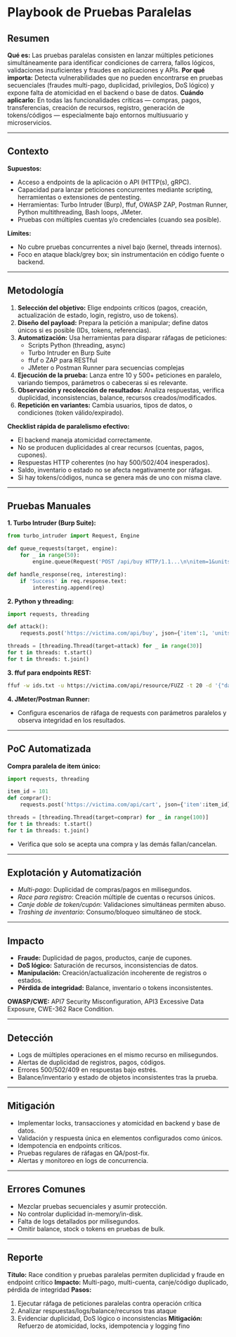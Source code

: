 # Playbook de Pruebas Paralelas

## Resumen

**Qué es:** Las pruebas paralelas consisten en lanzar múltiples peticiones simultáneamente para identificar condiciones de carrera, fallos lógicos, validaciones insuficientes y fraudes en aplicaciones y APIs.
**Por qué importa:** Detecta vulnerabilidades que no pueden encontrarse en pruebas secuenciales (fraudes multi-pago, duplicidad, privilegios, DoS lógico) y expone falta de atomicidad en el backend o base de datos.
**Cuándo aplicarlo:** En todas las funcionalidades críticas — compras, pagos, transferencias, creación de recursos, registro, generación de tokens/códigos — especialmente bajo entornos multiusuario y microservicios.

---

## Contexto

**Supuestos:**

- Acceso a endpoints de la aplicación o API (HTTP(s), gRPC).
- Capacidad para lanzar peticiones concurrentes mediante scripting, herramientas o extensiones de pentesting.
- Herramientas: Turbo Intruder (Burp), ffuf, OWASP ZAP, Postman Runner, Python multithreading, Bash loops, JMeter.
- Pruebas con múltiples cuentas y/o credenciales (cuando sea posible).

**Límites:**

- No cubre pruebas concurrentes a nivel bajo (kernel, threads internos).
- Foco en ataque black/grey box; sin instrumentación en código fuente o backend.

---

## Metodología

1. **Selección del objetivo:** Elige endpoints críticos (pagos, creación, actualización de estado, login, registro, uso de tokens).
2. **Diseño del payload:** Prepara la petición a manipular; define datos únicos si es posible (IDs, tokens, referencias).
3. **Automatización:** Usa herramientas para disparar ráfagas de peticiones:
   - Scripts Python (threading, async)
   - Turbo Intruder en Burp Suite
   - ffuf o ZAP para RESTful
   - JMeter o Postman Runner para secuencias complejas
4. **Ejecución de la prueba:** Lanza entre 10 y 500+ peticiones en paralelo, variando tiempos, parámetros o cabeceras si es relevante.
5. **Observación y recolección de resultados:** Analiza respuestas, verifica duplicidad, inconsistencias, balance, recursos creados/modificados.
6. **Repetición en variantes:** Cambia usuarios, tipos de datos, o condiciones (token válido/expirado).

**Checklist rápida de paralelismo efectivo:**

- El backend maneja atomicidad correctamente.
- No se producen duplicidades al crear recursos (cuentas, pagos, cupones).
- Respuestas HTTP coherentes (no hay 500/502/404 inesperados).
- Saldo, inventario o estado no se afecta negativamente por ráfagas.
- Si hay tokens/códigos, nunca se genera más de uno con misma clave.

---

## Pruebas Manuales

**1. Turbo Intruder (Burp Suite):**

```python
from turbo_intruder import Request, Engine

def queue_requests(target, engine):
    for _ in range(50):
        engine.queue(Request('POST /api/buy HTTP/1.1...\n\nitem=1&units=1'))

def handle_response(req, interesting):
    if 'Success' in req.response.text:
        interesting.append(req)
```

**2. Python y threading:**

```python
import requests, threading

def attack():
    requests.post('https://victima.com/api/buy', json={'item':1, 'units':1})

threads = [threading.Thread(target=attack) for _ in range(30)]
for t in threads: t.start()
for t in threads: t.join()
```

**3. ffuf para endpoints REST:**

```bash
ffuf -w ids.txt -u https://victima.com/api/resource/FUZZ -t 20 -d '{"data":"test"}'
```

**4. JMeter/Postman Runner:**

- Configura escenarios de ráfaga de requests con parámetros paralelos y observa integridad en los resultados.

---

## PoC Automatizada

**Compra paralela de item único:**

```python
import requests, threading

item_id = 101
def comprar():
    requests.post('https://victima.com/api/cart', json={'item':item_id})

threads = [threading.Thread(target=comprar) for _ in range(100)]
for t in threads: t.start()
for t in threads: t.join()
```

- Verifica que solo se acepta una compra y las demás fallan/cancelan.

---

## Explotación y Automatización

- *Multi-pago*: Duplicidad de compras/pagos en milisegundos.
- *Race para registro*: Creación múltiple de cuentas o recursos únicos.
- *Canje doble de token/cupón*: Validaciones simultáneas permiten abuso.
- *Trashing de inventario*: Consumo/bloqueo simultáneo de stock.

---

## Impacto

- **Fraude:** Duplicidad de pagos, productos, canje de cupones.
- **DoS lógico:** Saturación de recursos, inconsistencias de datos.
- **Manipulación:** Creación/actualización incoherente de registros o estados.
- **Pérdida de integridad:** Balance, inventario o tokens inconsistentes.

**OWASP/CWE:** API7 Security Misconfiguration, API3 Excessive Data Exposure, CWE-362 Race Condition.

---

## Detección

- Logs de múltiples operaciones en el mismo recurso en milisegundos.
- Alertas de duplicidad de registros, pagos, códigos.
- Errores 500/502/409 en respuestas bajo estrés.
- Balance/inventario y estado de objetos inconsistentes tras la prueba.

---

## Mitigación

- Implementar locks, transacciones y atomicidad en backend y base de datos.
- Validación y respuesta única en elementos configurados como únicos.
- Idempotencia en endpoints críticos.
- Pruebas regulares de ráfagas en QA/post-fix.
- Alertas y monitoreo en logs de concurrencia.

---

## Errores Comunes

- Mezclar pruebas secuenciales y asumir protección.
- No controlar duplicidad in-memory/in-disk.
- Falta de logs detallados por milisegundos.
- Omitir balance, stock o tokens en pruebas de bulk.

---

## Reporte

**Título:** Race condition y pruebas paralelas permiten duplicidad y fraude en endpoint crítico
**Impacto:** Multi-pago, multi-cuenta, canje/código duplicado, pérdida de integridad
**Pasos:**

1. Ejecutar ráfaga de peticiones paralelas contra operación crítica
2. Analizar respuestas/logs/balance/recursos tras ataque
3. Evidenciar duplicidad, DoS lógico o inconsistencias
   **Mitigación:** Refuerzo de atomicidad, locks, idempotencia y logging fino
